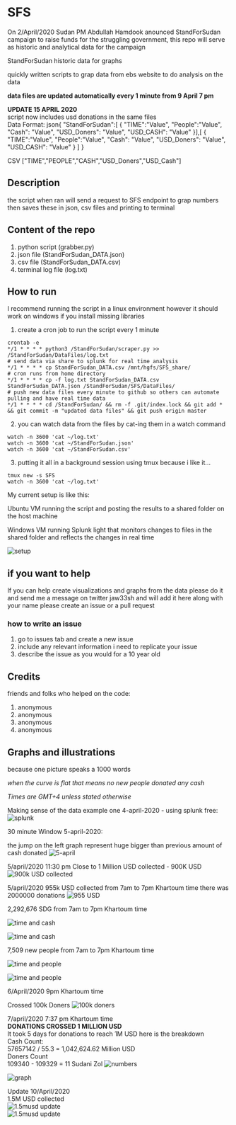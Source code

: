 # SFS
On 2/April/2020 Sudan PM Abdullah Hamdook anounced StandForSudan campaign to raise funds for the struggling government, this repo will serve as historic and analytical data for the campaign<br>

StandForSudan historic data for graphs

quickly written scripts to grap data from ebs website to do analysis on the data


**data files are updated automatically every 1 minute from 9 April 7 pm**


**UPDATE 15 APRIL 2020**</br>
script now includes usd donations in the same files</br>
Data Format:
json{
"StandForSudan":[
 {
 "TIME":"Value",
 "People":"Value",
 "Cash": "Value",
 "USD_Doners": "Value",
 "USD_CASH": "Value"
 }],[
 {
 "TIME":"Value",
 "People":"Value",
 "Cash": "Value",
 "USD_Doners": "Value",
 "USD_CASH": "Value"
 }
]
}

CSV
["TIME","PEOPLE","CASH","USD_Doners","USD_Cash"]



## Description
the script when ran will send a request to SFS endpoint to grap numbers
then saves these in json, csv files and printing to terminal

## Content of the repo
1. python script (grabber.py)
2. json file (StandForSudan_DATA.json)
3. csv file (StandForSudan_DATA.csv)
4. terminal log file (log.txt)

## How to run
I recommend running the script in a linux environment however it should work on windows if you install missing libraries

1. create a cron job to run the script every 1 minute

```
crontab -e
*/1 * * * * python3 /StandForSudan/scraper.py >> /StandForSudan/DataFiles/log.txt
# send data via share to splunk for real time analysis
*/1 * * * * cp StandForSudan_DATA.csv /mnt/hgfs/SFS_share/
# cron runs from home directory
*/1 * * * * cp -f log.txt StandForSudan_DATA.csv StandForSudan_DATA.json /StandForSudan/SFS/DataFiles/
# push new data files every minute to github so others can automate pulling and have real time data
*/1 * * * * cd /StandForSudan/ && rm -f .git/index.lock && git add * && git commit -m "updated data files" && git push origin master
```

2. you can watch data from the files by cat-ing them in a watch command

```
watch -n 3600 'cat ~/log.txt'
watch -n 3600 'cat ~/StandForSudan.json'
watch -n 3600 'cat ~/StandForSudan.csv'
```
3. putting it all in a background session using tmux because i like it...

```
tmux new -s SFS
watch -n 3600 'cat ~/log.txt'

```


My current setup is like this:

Ubuntu VM running the script and posting the results to a shared folder on the host machine

Windows VM running Splunk light that monitors changes to files in the shared folder and reflects the changes in real time

![setup](Images/realtime-analytics.png "real time setup")




## if you want to help
If you can help create visualizations and graphs from the data please do it and send me a message on twitter jaw33sh and will add it here along with your name
please create an issue or a pull request

### how to write an issue
1. go to issues tab and create a new issue
2. include any relevant information i need to replicate your issue
3. describe the issue as you would for a 10 year old


## Credits
friends and folks who helped on the code:
1. anonymous
2. anonymous
3. anonymous
4. anonymous


## Graphs and illustrations
because one picture speaks a 1000 words

*when the curve is flat that means no new people donated any cash*

*Times are GMT+4 unless stated otherwise*

Making sense of the data example one 4-april-2020 - using splunk free:
![splunk](Images/time-chart-01.png "Overtime")


30 minute Window 5-april-2020:

the jump on the left graph represent huge bigger than previous amount of cash donated
![5-april](Images/30-minute-window.png "30 minute window of data")

5/april/2020 11:30 pm
Close to 1 Million USD collected - 900K USD
![900k USD collected](Images/900k-usd.png "900k USD collected so far")

5/april/2020
955k USD collected
from 7am to 7pm Khartoum time there was 2000000 donations
![955 USD](Images/955k-usd-7am-to-7pm.png "955k USD")

2,292,676‬ SDG from 7am to 7pm Khartoum time

![time and cash](Images/numbers-1.png "50571223")

![time and cash](Images/numbers-2.png "52863899")

7,509 new people from 7am to 7pm Khartoum time

![time and people](Images/numbers-3.png "90960")

![time and people](Images/numbers-4.png "98469")

6/April/2020 9pm Khartoum time

Crossed 100k Doners
![100k doners](Images/100k-doners.png "100k doners")

7/april/2020 7:37 pm Khartoum time<br>
 **DONATIONS CROSSED 1 MILLION USD** <br>
It took 5 days for donations to reach 1M USD here is the breakdown<br>
Cash Count:<br>
57657142 / 55.3 = 1,042,624.62 Million USD
<br>
Doners Count<br>
109340 - 109329 = 11 Sudani Zol
![](Images/1M-USD-mark-7-april-19_38pm.png "numbers")

![](Images/1M-USD-mark-7-april-19_38pm02.png "graph")


Update 10/April/2020 <br>
1.5M USD collected<br>
![1.5musd update](Images/update-10-april-1.5m-usd.png "1.5M USD update")
<br>
![1.5musd update](Images/update-10-april.png "10 April update")
